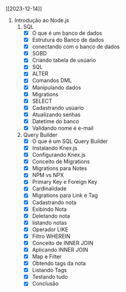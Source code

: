 [[2023-12-14]]
1. Introdução ao Node.js
	1. SQL
		- [x]  O que é um banco de dados
		- [x] Estrutura do Banco de dados
		- [x] conectando com o banco de dados
		- [x] SGBD
		- [x] Criando tabela de usúario
		- [x] SQL
		- [x] ALTER
		- [x] Comandos DML
		- [x] Manipulando dados
		- [x] Migrations
		- [x] SELECT
		- [x] Cadastrando usúario
		- [x] Atualizando senhas
		- [x] Datetime do banco
		- [x] Validando nome e e-mail
	2. Query Builder
		- [x] O que é um SQL Query Builder
		- [x] Instalando Knex.js
		- [x] Configurando Knex.js
		- [x] Conceito de Migrations
		- [x] Migrations para Notes
		- [x] NPM vs NPX
		- [x] Primary Key e Foreign Key
		- [x] Cardinalidade
		- [x] Migrations para Link e Tag
		- [x] Cadastrando nota
		- [x] Exibindo Nota
		- [x] Deletando nota
		- [x] listando notas
		- [x] Operador LIKE
		- [x] Filtro WHEREIN
		- [x] Conceito de INNER JOIN
		- [x] Aplicando INNER JOIN
		- [x] Map e Filter
		- [x] Obtendo tags da nota
		- [x] Listando Tags
		- [x] Testando tudo
		- [x] Conclusão